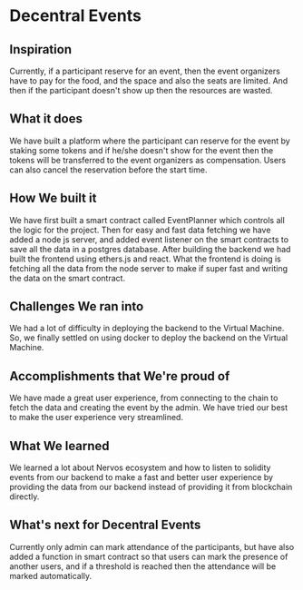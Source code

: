 # Decentral Events
## Inspiration
Currently, if a participant reserve for an event, then the event organizers have to pay for the food, and the space and also the seats are limited. And then if the participant doesn't show up then the resources are wasted.

## What it does
We have built a platform where the participant can reserve for the event by staking some tokens and if he/she doesn't show for the event then the tokens will be transferred to the event organizers as compensation. Users can also cancel the reservation before the start time.

## How We built it
We have first built a smart contract called EventPlanner which controls all the logic for the project. Then for easy and fast data fetching we have added a node js server, and added event listener on the smart contracts to save all the data in a postgres database. After building the backend we had built the frontend using ethers.js and react. What the frontend is doing is fetching all the data from the node server to make if super fast and writing the data on the smart contract.

## Challenges We ran into
We had a lot of difficulty in deploying the backend to the Virtual Machine. So, we finally settled on using docker to deploy the backend on the Virtual Machine.

## Accomplishments that We're proud of
We have made a great user experience, from connecting to the chain to fetch the data and creating the event by the admin. We have tried our best to make the user experience very streamlined. 

## What We learned
We learned a lot about Nervos ecosystem and how to listen to solidity events from our backend to make a fast and better user experience by providing the data from our backend instead of providing it from blockchain directly. 

## What's next for Decentral Events
Currently only admin can mark attendance of the participants, but have also added a function in smart contract so that users can mark the presence of another users, and if a threshold is reached then the attendance will be marked automatically.
